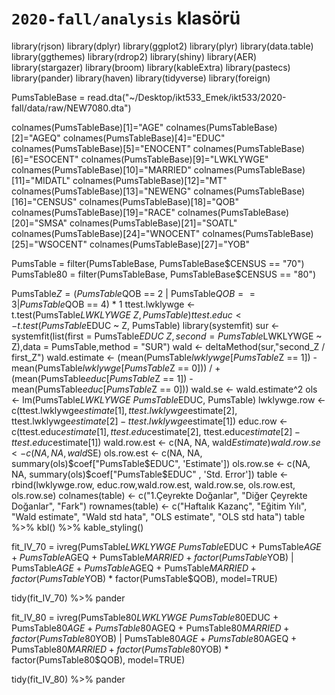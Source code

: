 # `2020-fall/analysis` klasörü

library(rjson)
library(dplyr)
library(ggplot2)
library(plyr)
library(data.table)
library(ggthemes)
library(rdrop2)
library(shiny)
library(AER)
library(stargazer)
library(broom)
library(kableExtra)
library(pastecs)
library(pander)
library(haven)
library(tidyverse)
library(foreign)

PumsTableBase = read.dta("~/Desktop/ikt533_Emek/ikt533/2020-fall/data/raw/NEW7080.dta")

colnames(PumsTableBase)[1]="AGE"
colnames(PumsTableBase)[2]="AGEQ"
colnames(PumsTableBase)[4]="EDUC"
colnames(PumsTableBase)[5]="ENOCENT"
colnames(PumsTableBase)[6]="ESOCENT"
colnames(PumsTableBase)[9]="LWKLYWGE"
colnames(PumsTableBase)[10]="MARRIED"
colnames(PumsTableBase)[11]="MIDATL"
colnames(PumsTableBase)[12]="MT"
colnames(PumsTableBase)[13]="NEWENG"
colnames(PumsTableBase)[16]="CENSUS"
colnames(PumsTableBase)[18]="QOB"
colnames(PumsTableBase)[19]="RACE"
colnames(PumsTableBase)[20]="SMSA"
colnames(PumsTableBase)[21]="SOATL"
colnames(PumsTableBase)[24]="WNOCENT"
colnames(PumsTableBase)[25]="WSOCENT"
colnames(PumsTableBase)[27]="YOB"

PumsTable = filter(PumsTableBase, PumsTableBase$CENSUS == "70")
PumsTable80 = filter(PumsTableBase, PumsTableBase$CENSUS == "80")

PumsTable$Z = (PumsTable$QOB == 2 | PumsTable$QOB == 3 | PumsTable$QOB == 4) * 1
ttest.lwklywge <- t.test(PumsTable$LWKLYWGE ~ Z, PumsTable)
ttest.educ     <- t.test(PumsTable$EDUC ~ Z, PumsTable)
library(systemfit)
sur  <- systemfit(list(first  = PumsTable$EDUC ~  Z,second = PumsTable$LWKLYWGE ~ Z),data   = PumsTable,method = "SUR")
wald <- deltaMethod(sur,"second_Z / first_Z")
wald.estimate <- (mean(PumsTable$lwklywge[PumsTable$Z == 1]) - mean(PumsTable$lwklywge[PumsTable$Z == 0])) /
    +     (mean(PumsTable$educ[PumsTable$Z  == 1]) - mean(PumsTable$educ[PumsTable$Z == 0]))
wald.se       <- wald.estimate^2 
ols <- lm(PumsTable$LWKLYWGE ~ PumsTable$EDUC, PumsTable)
lwklywge.row <- c(ttest.lwklywge$estimate[1],
                   ttest.lwklywge$estimate[2],
                   ttest.lwklywge$estimate[2] - ttest.lwklywge$estimate[1])
educ.row     <- c(ttest.educ$estimate[1],
                   ttest.educ$estimate[2],
                   ttest.educ$estimate[2] - ttest.educ$estimate[1])
wald.row.est <- c(NA, NA, wald$Estimate)
wald.row.se  <- c(NA, NA, wald$SE)
ols.row.est <- c(NA, NA, summary(ols)$coef["PumsTable$EDUC", 'Estimate'])
ols.row.se  <- c(NA, NA, summary(ols)$coef["PumsTable$EDUC" , 'Std. Error'])
table           <- rbind(lwklywge.row, educ.row,wald.row.est, wald.row.se, ols.row.est, ols.row.se)
colnames(table) <- c("1.Çeyrekte Doğanlar",
                     "Diğer Çeyrekte Doğanlar",
                    "Fark")
rownames(table) <- c("Haftalık Kazanç",
                      "Eğitim Yılı",
                      "Wald estimate",
                      "Wald std hata",
                      "OLS estimate",
                      "OLS std hata")
table %>%
  kbl() %>%
  kable_styling()


fit_IV_70 = ivreg(PumsTable$LWKLYWGE ~ PumsTable$EDUC + PumsTable$AGE + PumsTable$AGEQ + PumsTable$MARRIED + factor(PumsTable$YOB) |  PumsTable$AGE + PumsTable$AGEQ + PumsTable$MARRIED +  factor(PumsTable$YOB) * factor(PumsTable$QOB), model=TRUE)

tidy(fit_IV_70) %>% pander  

fit_IV_80 = ivreg(PumsTable80$LWKLYWGE ~ PumsTable80$EDUC + PumsTable80$AGE + PumsTable80$AGEQ +  PumsTable80$MARRIED + factor(PumsTable80$YOB) |  PumsTable80$AGE + PumsTable80$AGEQ + PumsTable80$MARRIED + factor(PumsTable80$YOB) * factor(PumsTable80$QOB), model=TRUE)

tidy(fit_IV_80) %>% pander



                      
                      
                      
                      
                      
    






        

                      
                      
                      


